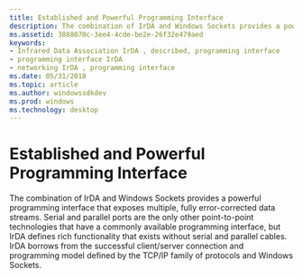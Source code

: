 ```yaml
---
title: Established and Powerful Programming Interface
description: The combination of IrDA and Windows Sockets provides a powerful programming interface that exposes multiple, fully error-corrected data streams.
ms.assetid: 3888070c-3ee4-4cde-be2e-26f32e479aed
keywords:
- Infrared Data Association IrDA , described, programming interface
- programming interface IrDA
- networking IrDA , programming interface
ms.date: 05/31/2018
ms.topic: article
ms.author: windowssdkdev
ms.prod: windows
ms.technology: desktop
---
```


# Established and Powerful Programming Interface

The combination of IrDA and Windows Sockets provides a powerful programming interface that exposes multiple, fully error-corrected data streams. Serial and parallel ports are the only other point-to-point technologies that have a commonly available programming interface, but IrDA defines rich functionality that exists without serial and parallel cables. IrDA borrows from the successful client/server connection and programming model defined by the TCP/IP family of protocols and Windows Sockets.

 

 




